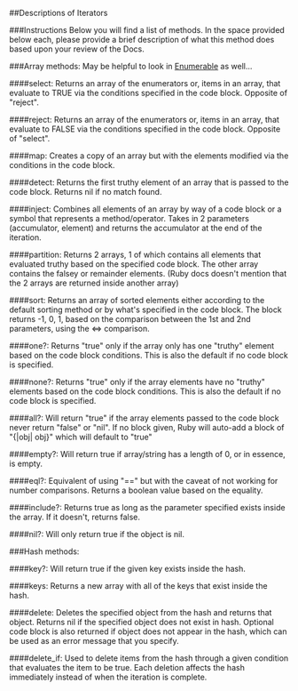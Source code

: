 ##Descriptions of Iterators

###Instructions
Below you will find a list of methods. In the space provided below each, please provide a brief description of what this method does based upon your review of the Docs. 

###Array methods:
May be helpful to look in [Enumerable](http://ruby-doc.org/core-2.2.0/Enumerable.html) as well...

####select:
Returns an array of the enumerators or, items in an array, that evaluate to TRUE via the conditions specified in the code block. Opposite of "reject".

####reject:
Returns an array of the enumerators or, items in an array, that evaluate to FALSE via the conditions specified in the code block. Opposite of "select".

####map:
Creates a copy of an array but with the elements modified via the conditions in the code block.

####detect:
Returns the first truthy element of an array that is passed to the code block. Returns nil if no match found.

####inject:
Combines all elements of an array by way of a code block or a symbol that represents a method/operator. Takes in 2 parameters (accumulator, element) and returns the accumulator at the end of the iteration.

####partition:
Returns 2 arrays, 1 of which contains all elements that evaluated truthy based on the specified code block. The other array contains the falsey or remainder elements.
(Ruby docs doesn't mention that the 2 arrays are returned inside another array)

####sort:
Returns an array of sorted elements either according to the default sorting method or by what's specified in the code block. The block returns -1, 0, 1, based on the comparison between the 1st and 2nd parameters, using the <=> comparison.

####one?:
Returns "true" only if the array only has one "truthy" element based on the code block conditions. This is also the default if no code block is specified.

####none?:
Returns "true" only if the array elements have no "truthy" elements based on the code block conditions. This is also the default if no code block is specified.

####all?:
Will return "true" if the array elements passed to the code block never return "false" or "nil". If no block given, Ruby will auto-add a block of "{|obj| obj}" which will default to "true"

####empty?:
Will return true if array/string has a length of 0, or in essence, is empty.

####eql?:
Equivalent of using "==" but with the caveat of not working for number comparisons. Returns a boolean value based on the equality.

####include?:
Returns true as long as the parameter specified exists inside the array. If it doesn't, returns false.

####nil?:
Will only return true if the object is nil.

###Hash methods:

####key?:
Will return true if the given key exists inside the hash.

####keys:
Returns a new array with all of the keys that exist inside the hash.

####delete:
Deletes the specified object from the hash and returns that object. Returns nil if the specified object does not exist in hash. Optional code block is also returned if object does not appear in the hash, which can be used as an error message that you specify.

####delete_if:
Used to delete items from the hash through a given condition that evaluates the item to be true. Each deletion affects the hash immediately instead of when the iteration is complete.
